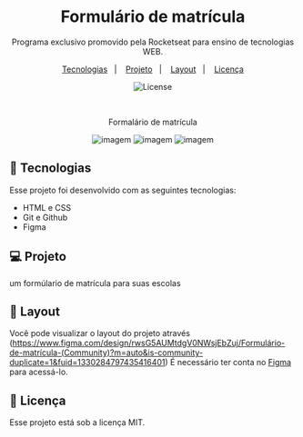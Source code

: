 <h1 align="center"> Formulário de matrícula </h1>

<p align="center">
Programa exclusivo promovido pela Rocketseat para ensino de tecnologias WEB.
</p>

<p align="center">
  <a href="#-tecnologias">Tecnologias</a>&nbsp;&nbsp;&nbsp;|&nbsp;&nbsp;&nbsp;
  <a href="#-projeto">Projeto</a>&nbsp;&nbsp;&nbsp;|&nbsp;&nbsp;&nbsp;
  <a href="#-layout">Layout</a>&nbsp;&nbsp;&nbsp;|&nbsp;&nbsp;&nbsp;
  <a href="#memo-licença">Licença</a>
</p>

<p align="center">
  <img alt="License" src="https://img.shields.io/static/v1?label=license&message=MIT&color=49AA26&labelColor=000000">
  
</p>


<br>

<p align="center">
 Formalário de matrícula
</p>

<p align="center">
<img  alt="imagem" src="https://github.com/user-attachments/assets/af5dee59-475a-4aea-b438-f4ea491a7e47">
<img  alt="imagem" src="https://github.com/user-attachments/assets/b848e5b4-0e5a-492f-98ec-a06a1fd09c74">
<img  alt="imagem" src="https://github.com/user-attachments/assets/a1194d74-1eda-425d-a2e3-d7a139f8ef67">

</p>

## 🚀 Tecnologias


Esse projeto foi desenvolvido com as seguintes tecnologias:

- HTML e CSS
- Git e Github
- Figma

## 💻 Projeto

um formúlario de matrícula para suas escolas

## 🔖 Layout

Você pode visualizar o layout do projeto através (https://www.figma.com/design/rwsG5AUMtdgV0NWsjEbZuj/Formulário-de-matrícula-(Community)?m=auto&is-community-duplicate=1&fuid=1330284797435416401) É necessário ter conta no [Figma](https://figma.com) para acessá-lo.

## :memo: Licença

Esse projeto está sob a licença MIT.
